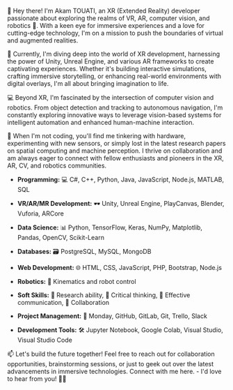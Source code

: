 👋 Hey there! I'm Akam TOUATI, an XR (Extended Reality) developer passionate about exploring the realms of VR, AR, computer vision, and robotics 🚀. With a keen eye for immersive experiences and a love for cutting-edge technology, I'm on a mission to push the boundaries of virtual and augmented realities.

🔭 Currently, I'm diving deep into the world of XR development, harnessing the power of Unity, Unreal Engine, and various AR frameworks to create captivating experiences. Whether it's building interactive simulations, crafting immersive storytelling, or enhancing real-world environments with digital overlays, I'm all about bringing imagination to life.

💻 Beyond XR, I'm fascinated by the intersection of computer vision and robotics. From object detection and tracking to autonomous navigation, I'm constantly exploring innovative ways to leverage vision-based systems for intelligent automation and enhanced human-machine interaction.

🌟 When I'm not coding, you'll find me tinkering with hardware, experimenting with new sensors, or simply lost in the latest research papers on spatial computing and machine perception. I thrive on collaboration and am always eager to connect with fellow enthusiasts and pioneers in the XR, AR, CV, and robotics communities.

* **Programming:** 💻 C#, C++, Python, Java, JavaScript, Node.js, MATLAB, SQL

* **VR/AR/MR Development:** 🕶️ Unity, Unreal Engine, PlayCanvas, Blender, Vuforia, ARCore

* **Data Science:** 📊 Python, TensorFlow, Keras, NumPy, Matplotlib, Pandas, OpenCV, Scikit-Learn

* **Databases:** 🗃️ PostgreSQL, MySQL, MongoDB

* **Web Development:** 🌐 HTML, CSS, JavaScript, PHP, Bootstrap, Node.js

* **Robotics:** 🤖 Kinematics and robot control

* **Soft Skills:** 🧠 Research ability, 🤔 Critical thinking, 💬 Effective communication, 👥 Collaboration

* **Project Management:** 📅 Monday, GitHub, GitLab, Git, Trello, Slack

* **Development Tools:** 🛠️ Jupyter Notebook, Google Colab, Visual Studio, Visual Studio Code

📫 Let's build the future together! Feel free to reach out for collaboration opportunities, brainstorming sessions, or just to geek out over the latest advancements in immersive technologies. Connect with me here. - I'd love to hear from you! 🤖✨


